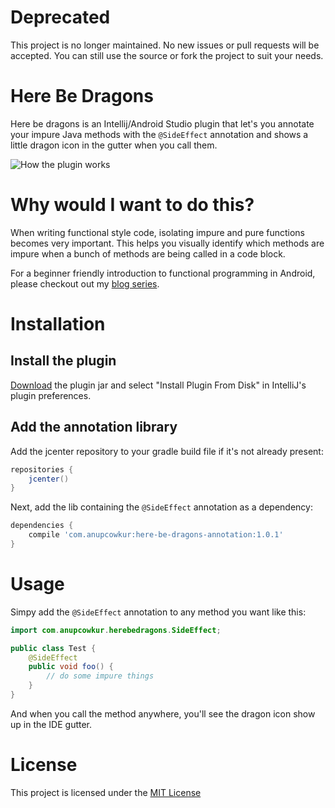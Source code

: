 # Deprecated
This project is no longer maintained. No new issues or pull requests will be accepted. You can still use the source or fork the project to suit your needs.

# Here Be Dragons
Here be dragons is an Intellij/Android Studio plugin that let's you annotate your impure Java methods with the `@SideEffect` annotation and shows a little dragon icon in the gutter when you call them.

![How the plugin works](here-be-dragons.gif)

# Why would I want to do this?
When writing functional style code, isolating impure and pure functions becomes very important. This helps you visually identify which methods are impure when a bunch of methods are being called in a code block.

For a beginner friendly introduction to functional programming in Android, please checkout out my [blog series](https://medium.freecodecamp.com/functional-programming-for-android-developers-part-1-a58d40d6e742#.z2eewm52o).

# Installation
## Install the plugin
[Download](https://github.com/anupcowkur/here-be-dragons/releases/download/v1.0.1/here-be-dragons-1.0.1.jar) the plugin jar and select "Install Plugin From Disk" in IntelliJ's plugin preferences.

## Add the annotation library
Add the jcenter repository to your gradle build file if it's not already present:

```groovy
repositories {
    jcenter()
}
```

Next, add the lib containing the `@SideEffect` annotation as a dependency:

```groovy
dependencies {
    compile 'com.anupcowkur:here-be-dragons-annotation:1.0.1'
}
```

# Usage
Simpy add the `@SideEffect` annotation to any method you want like this:

```java
import com.anupcowkur.herebedragons.SideEffect;

public class Test {
    @SideEffect
    public void foo() {
        // do some impure things
    }
}
```

And when you call the method anywhere, you'll see the dragon icon show up in the IDE gutter.

# License
This project is licensed under the [MIT License](https://github.com/anupcowkur/here-be-dragons/blob/master/License.txt)

